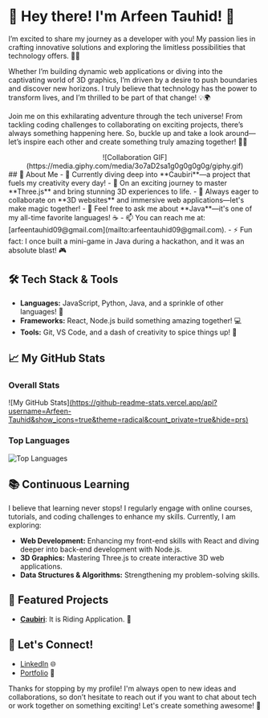 # 🎉 Hey there! I'm Arfeen Tauhid! 👋

I’m excited to share my journey as a developer with you! My passion lies in crafting innovative solutions and exploring the limitless possibilities that technology offers. 🚀✨

Whether I’m building dynamic web applications or diving into the captivating world of 3D graphics, I’m driven by a desire to push boundaries and discover new horizons. I truly believe that technology has the power to transform lives, and I’m thrilled to be part of that change! 💡🌍

Join me on this exhilarating adventure through the tech universe! From tackling coding challenges to collaborating on exciting projects, there’s always something happening here. So, buckle up and take a look around—let’s inspire each other and create something truly amazing together! 🌈🤝
<center>
![Collaboration GIF](https://media.giphy.com/media/3o7aD2sa1g0g0g0g0g/giphy.gif)
</center>
## 🌈 About Me
- 🔭 Currently diving deep into **Caubiri**—a project that fuels my creativity every day!
- 🌱 On an exciting journey to master **Three.js** and bring stunning 3D experiences to life.
- 👯 Always eager to collaborate on **3D websites** and immersive web applications—let's make magic together!
- 💬 Feel free to ask me about **Java**—it's one of my all-time favorite languages! ☕
- 📫 You can reach me at: [arfeentauhid09@gmail.com](mailto:arfeentauhid09@gmail.com).
- ⚡ Fun fact: I once built a mini-game in Java during a hackathon, and it was an absolute blast! 🎮

## 🛠️ Tech Stack & Tools
- **Languages:** JavaScript, Python, Java, and a sprinkle of other languages! 🌟
- **Frameworks:** React, Node.js build something amazing together! 💻
- **Tools:** Git, VS Code, and a dash of creativity to spice things up! 🎨

## 📈 My GitHub Stats

### Overall Stats
![My GitHub Stats][(https://github-readme-stats.vercel.app/api?username=Arfeen-Tauhid&show_icons=true&theme=radical&count_private=true&hide=prs)](https://media2.giphy.com/media/v1.Y2lkPTc5MGI3NjExbGZpczhvZnpwYW9yd2NuOHlvbnprc214YWF3MTZ5dnl5enUwNDcxdyZlcD12MV9pbnRlcm5hbF9naWZfYnlfaWQmY3Q9Zw/ua7vVw9awZKWwLSYpW/giphy.gif)

### Top Languages
![Top Languages](https://github-readme-stats.vercel.app/api/top-langs/?username=Arfeen-Tauhid&layout=compact&theme=radical&hide=html)

## 📚 Continuous Learning
I believe that learning never stops! I regularly engage with online courses, tutorials, and coding challenges to enhance my skills. Currently, I am exploring:
- **Web Development:** Enhancing my front-end skills with React and diving deeper into back-end development with Node.js.
- **3D Graphics:** Mastering Three.js to create interactive 3D web applications.
- **Data Structures & Algorithms:** Strengthening my problem-solving skills.

## 🌟 Featured Projects
- [**Caubiri**](link-to-caubiri): It is Riding Application. 🌟

## 🤝 Let's Connect!
- [LinkedIn](https://www.linkedin.com/in/arfeen-tauhid) 🌐
- [Portfolio](https://portfolio-six-ecru-37.vercel.app) 💼

Thanks for stopping by my profile! I'm always open to new ideas and collaborations, so don’t hesitate to reach out if you want to chat about tech or work together on something exciting! Let's create something awesome! 🎊


